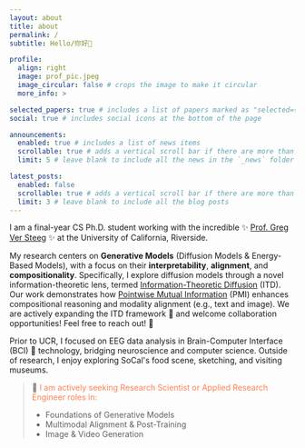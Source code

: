 ```yaml
---
layout: about
title: about
permalink: /
subtitle: Hello/你好👋

profile:
  align: right
  image: prof_pic.jpeg
  image_circular: false # crops the image to make it circular
  more_info: >

selected_papers: true # includes a list of papers marked as "selected={true}"
social: true # includes social icons at the bottom of the page

announcements:
  enabled: true # includes a list of news items
  scrollable: true # adds a vertical scroll bar if there are more than 3 news items
  limit: 5 # leave blank to include all the news in the `_news` folder

latest_posts:
  enabled: false
  scrollable: true # adds a vertical scroll bar if there are more than 3 new posts items
  limit: 3 # leave blank to include all the blog posts
---
```


I am a final-year CS Ph.D. student working with the incredible ✨ [Prof. Greg Ver Steeg](https://profiles.ucr.edu/app/home/profile/gregoryv) ✨ at the University of California, Riverside.

My research centers on **Generative Models** (Diffusion Models & Energy-Based Models), with a focus on their **interpretability**, **alignment**, and **compositionality**. Specifically, I explore diffusion models through a novel information-theoretic lens, termed [Information-Theoretic Diffusion](https://arxiv.org/abs/2302.03792) (ITD). Our work demonstrates how [Pointwise Mutual Information](https://arxiv.org/abs/2310.07972) (PMI) enhances compositional reasoning and modality alignment (e.g., text and image). We are actively expanding the ITD framework 🌌 and welcome collaboration opportunities! Feel free to reach out! 🚀

Prior to UCR, I focused on EEG data analysis in Brain-Computer Interface (BCI) 🧠 technology, bridging neuroscience and computer science. Outside of research, I enjoy exploring SoCal's food scene, sketching, and visiting museums.

> 💼 <span style="color:coral">I am actively seeking Research Scientist or Applied Research Engineer roles in: <span>
>
> - Foundations of Generative Models
> - Multimodal Alignment & Post-Training
> - Image & Video Generation
